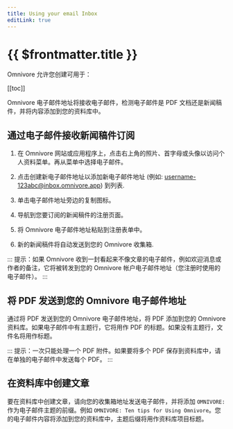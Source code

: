 ```yaml
---
title: Using your email Inbox
editLink: true
---
```


# {{ $frontmatter.title }}

Omnivore 允许您创建可用于：

[[toc]]

Omnivore 电子邮件地址将接收电子邮件，检测电子邮件是 PDF 文档还是新闻稿件，并将内容添加到您的资料库中。

## 通过电子邮件接收新闻稿件订阅

1. 在 Omnivore 网站或应用程序上，点击右上角的照片、首字母或头像以访问个人资料菜单。再从菜单中选择电子邮件。

2. 点击创建新电子邮件地址以添加新电子邮件地址 (例如: username-123abc@inbox.omnivore.app) 到列表.

3. 单击电子邮件地址旁边的复制图标。

4. 导航到您要订阅的新闻稿件的注册页面。

5. 将 Omnivore 电子邮件地址粘贴到注册表单中。

6. 新的新闻稿件将自动发送到您的 Omnivore 收集箱.

::: 提示：如果 Omnivore 收到一封看起来不像文章的电子邮件，例如欢迎消息或作者的备注，它将被转发到您的 Omnivore 帐户电子邮件地址（您注册时使用的电子邮件）。
:::

## 将 PDF 发送到您的 Omnivore 电子邮件地址

通过将 PDF 发送到您的 Omnivore 电子邮件地址，将 PDF 添加到您的 Omnivore 资料库。如果电子邮件中有主题行，它将用作 PDF 的标题。如果没有主题行，文件名将用作标题。

::: 提示：一次只能处理一个 PDF 附件。如果要将多个 PDF 保存到资料库中，请在单独的电子邮件中发送每个 PDF。
:::

## 在资料库中创建文章

要在资料库中创建文章，请向您的收集箱地址发送电子邮件，并将添加 `OMNIVORE:` 作为电子邮件主题的前缀。例如 `OMNIVORE: Ten tips for Using Omnivore`。您的电子邮件内容将添加到您的资料库中，主题后缀将用作资料库项目标题。
